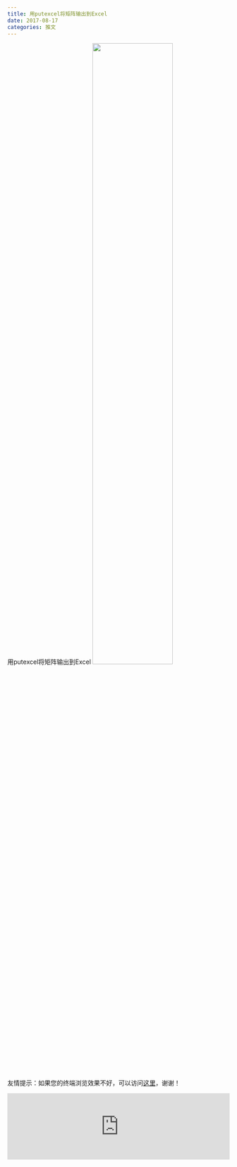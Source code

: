 ```yaml
---
title: 用putexcel将矩阵输出到Excel
date: 2017-08-17
categories: 推文
---
```

用putexcel将矩阵输出到Excel
<img src="http://mmbiz.qpic.cn/mmbiz_jpg/ACviaWTBFxhYasRKXa03Wd9f1ecgic7wFL283iahrfJdWFeAUZianF72YGiaDK2apHZjHTO4031yTT8eVJ8WRjbtn5A/0?wx_fmt=jpeg" style="width: 60%; height: auto;"/><!--more-->
友情提示：如果您的终端浏览效果不好，可以访问[这里](https://stata-club.github.io/stata_article/2017-08-17.html)，谢谢！
<iframe src="https://stata-club.github.io/stata_article/2017-08-17.html" id="iframepage" frameborder="0" scrolling="no" marginheight="0" marginwidth="0" width="100%" onLoad="iFrameHeight()"></iframe>
<script type="text/javascript" language="javascript">
function iFrameHeight() {
var ifm= document.getElementById("iframepage");
var subWeb = document.frames ? document.frames["iframepage"].document : ifm.contentDocument;   
if(ifm != null && subWeb != null) {
 ifm.height = subWeb.body.scrollHeight;
} 
} 
</script> 
